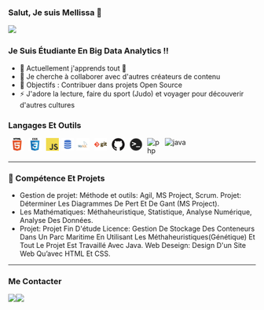 ### Salut, Je suis Mellissa 👋
![](https://geekflare.com/wp-content/uploads/2021/02/adding-comments-in-code-1200x385.jpg)

### Je Suis Étudiante En Big Data Analytics !!

- 🌱 Actuellement j'apprends tout 🤣
- 👯 Je cherche à collaborer avec d'autres créateurs de contenu
- 🥅 Objectifs : Contribuer dans projets Open Source
- ⚡ J'adore la lecture, faire du sport (Judo) et voyager pour découverir d'autres cultures



### Langages Et Outils


<img align="left" alt="HTML5" width="26px"  style="    margin: 0 5px;" src="https://raw.githubusercontent.com/github/explore/80688e429a7d4ef2fca1e82350fe8e3517d3494d/topics/html/html.png" />
<img align="left" alt="CSS3" width="26px" style="    margin: 0 5px;" src="https://raw.githubusercontent.com/github/explore/80688e429a7d4ef2fca1e82350fe8e3517d3494d/topics/css/css.png" />
<img align="left" alt="JavaScript" width="26px" style="margin: 0 5px;" src="https://raw.githubusercontent.com/github/explore/80688e429a7d4ef2fca1e82350fe8e3517d3494d/topics/javascript/javascript.png" />
<img align="left" alt="SQL" width="26px" src="https://raw.githubusercontent.com/github/explore/80688e429a7d4ef2fca1e82350fe8e3517d3494d/topics/sql/sql.png" />
<img align="left" alt="MySQL" width="26px" style="margin: 0 5px;" src="https://raw.githubusercontent.com/github/explore/80688e429a7d4ef2fca1e82350fe8e3517d3494d/topics/mysql/mysql.png" />
<img align="left" alt="Git" width="26px" style="    margin: 0 5px;" src="https://raw.githubusercontent.com/github/explore/80688e429a7d4ef2fca1e82350fe8e3517d3494d/topics/git/git.png" />
<img align="left" alt="GitHub" width="26px"  style="margin: 0 5px;" src="https://raw.githubusercontent.com/github/explore/78df643247d429f6cc873026c0622819ad797942/topics/github/github.png" />
<img align="left" alt="Terminal" width="26px" style="margin: 0 5px;" src="https://raw.githubusercontent.com/github/explore/80688e429a7d4ef2fca1e82350fe8e3517d3494d/topics/terminal/terminal.png" />
<img align="left" alt="php" width="26px" style="margin: 0 5px;"src="https://img.icons8.com/color/48/000000/php.png" />
<img align="left" alt="java" style="margin: 0 5px; display:block;height:25px" src="https://img.icons8.com/color/48/000000/python.png"/>


<br />
<br />

---

### 📕 Compétence Et Projets

<!-- Mes Compétence:START -->
- Gestion de projet: 
   Méthode et outils: Agil, MS Project, Scrum.
   Projet: Déterminer Les Diagrammes De Pert Et De Gant (MS Project).
- Les Mathématiques: Méthaheuristique, Statistique, Analyse Numérique, Analyse Des Données.
- Projet: 
   Projet Fin D'étude Licence:
   Gestion De Stockage Des Conteneurs Dans Un Parc Maritime En Utilisant Les Méthaheuristiques(Génétique) Et Tout Le Projet Est Travaillé Avec Java.
   Web Deseign:
   Design D'un Site Web Qu’avec HTML Et CSS.
<!-- Mes Compétence:END -->
---
### Me Contacter 
<p align="left">

[<a href = "https://www.linkedin.com/in/subham-raoniar/"><img src="https://img.icons8.com/fluent/48/000000/linkedin.png"/></a>][linkedin][<a href = "https://www.instagram.com/subhamraoniar/"><img src="https://img.icons8.com/fluent/48/000000/instagram-new.png"/></a>][instagram]

</p>



[instagram]: https://www.instagram.com/melani_tech/?hl=fr
[linkedin]: https://www.linkedin.com/in/mellissa-misraoui-427719180/
